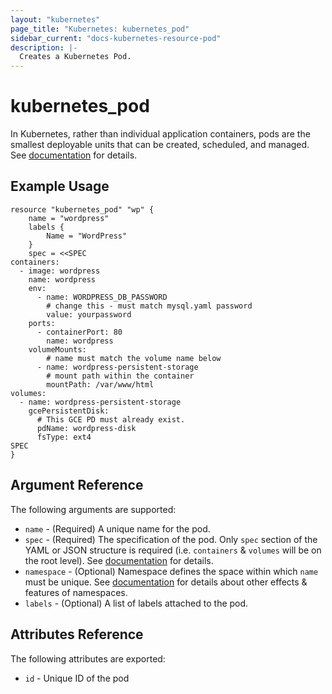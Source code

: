 ```yaml
---
layout: "kubernetes"
page_title: "Kubernetes: kubernetes_pod"
sidebar_current: "docs-kubernetes-resource-pod"
description: |-
  Creates a Kubernetes Pod.
---
```


# kubernetes\_pod

In Kubernetes, rather than individual application containers,
pods are the smallest deployable units that can be created, scheduled, and managed.
See [documentation](http://kubernetes.io/v1.0/docs/user-guide/pods.html) for details.


## Example Usage

```
resource "kubernetes_pod" "wp" {
    name = "wordpress"
    labels {
        Name = "WordPress"
    }
    spec = <<SPEC
containers:
  - image: wordpress
    name: wordpress
    env:
      - name: WORDPRESS_DB_PASSWORD
        # change this - must match mysql.yaml password
        value: yourpassword
    ports:
      - containerPort: 80
        name: wordpress
    volumeMounts:
        # name must match the volume name below
      - name: wordpress-persistent-storage
        # mount path within the container
        mountPath: /var/www/html
volumes:
  - name: wordpress-persistent-storage
    gcePersistentDisk:
      # This GCE PD must already exist.
      pdName: wordpress-disk
      fsType: ext4
SPEC
}
```

## Argument Reference

The following arguments are supported:

* `name` - (Required) A unique name for the pod.
* `spec` - (Required) The specification of the pod. Only `spec` section of
    the YAML or JSON structure is required (i.e. `containers` & `volumes` will be on the root level).
    See [documentation](http://kubernetes.io/v1.0/docs/user-guide/walkthrough/README.html#pods) for details.
* `namespace` - (Optional) Namespace defines the space within which `name` must be unique.
    See [documentation](https://github.com/GoogleCloudPlatform/kubernetes/blob/v1/docs/design/namespaces.md)
    for details about other effects & features of namespaces.
* `labels` - (Optional) A list of labels attached to the pod.

## Attributes Reference

The following attributes are exported:

* `id` - Unique ID of the pod
